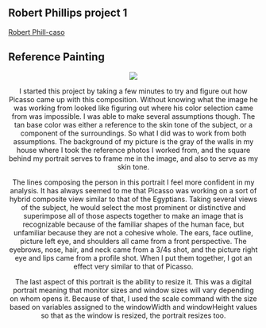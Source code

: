 ## Robert Phillips project 1

[Robert Phill-caso](https://rmphill0210.github.io/Personal/Projects/Phillips_Robert_ART2210_Self-portrait_Fall2019/Index.html)

## Reference Painting
<div align=center>

![](https://rmphill0210.github.io/Personal/Projects/Phillips_Robert_ART2210_Self-portrait_Fall2019/IMG/JacquilineWithGlossyHair.jpg)

   I started this project by taking a few minutes to try and figure out how Picasso came up with this composition.  Without knowing what the image he was working from looked like figuring out where his color selection came from was impossible.  I was able to make several assumptions though.  The tan base color was either a reference to the skin tone of the subject, or a component of the surroundings.  So what I did was to work from both assumptions.  The background of my picture is the gray of the walls in my house where I took the reference photos I worked from, and the square behind my portrait serves to frame me in the image, and also to serve as my skin tone.

   The lines composing the person in this portrait I feel more confident in my analysis.  It has always seemed to me that Picasso was working on a sort of hybrid composite view similar to that of the Egyptians.  Taking several views of the subject, he would select the most prominent or distinctive and superimpose all of those aspects together to make an image that is recognizable because of the familiar shapes of the human face, but unfamiliar because they are not a cohesive whole.  The ears, face outline, picture left eye, and shoulders all came from a front perspective.  The eyebrows, nose, hair, and neck came from a 3/4s shot, and the picture right eye and lips came from a profile shot. When I put them together, I got an effect very similar to that of Picasso.

   The last aspect of this portrait is the ability to resize it.  This was a digital portrait meaning that monitor sizes and window sizes will vary depending on whom opens it.  Because of that, I used the scale command with the size based on variables assigned to the windowWidth and windowHeight values so that as the window is resized, the portrait resizes too.
